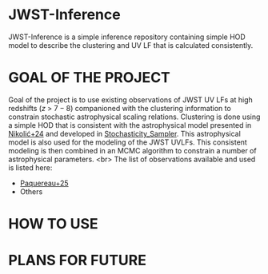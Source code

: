 # JWST-Inference
JWST-Inference is a simple inference repository containing simple HOD model to describe the clustering and UV LF that is calculated consistently.

# GOAL OF THE PROJECT

Goal of the project is to use existing observations of JWST UV LFs at high redshifts ($z$ > $7-8$) companioned with the clustering information to constrain stochastic astrophysical scaling relations. Clustering is done using a simple HOD that is consistent with the astrophysical model presented in [Nikolić+24](https://arxiv.org/abs/2406.15237) and developed in [Stochasticity_Sampler](https://github.com/IvanNikolic21/Stochasticity_sampler). This astrophysical model is also used for the modeling of the JWST UVLFs. This consistent modeling is then combined in an MCMC algorithm to constrain a number of astrophysical parameters. <br\> The list of observations available and used is listed here:

* [Paquereau+25](https://arxiv.org/abs/2501.11674)
* Others

# HOW TO USE

# PLANS FOR FUTURE
